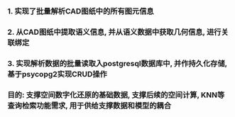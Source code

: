 ### 1. 实现了批量解析CAD图纸中的所有图元信息
### 2. 从CAD图纸中提取语义信息, 并从语义数据中获取几何信息, 进行关联绑定
### 3. 实现解析数据的批量读取入postgresql数据库中, 并作持久化存储, 基于psycopg2实现CRUD操作
### 目的: 支撑空间数字化还原的基础数据, 支撑后续的空间计算, KNN等查询检索功能需求, 用于供给支撑数据和模型的耦合


